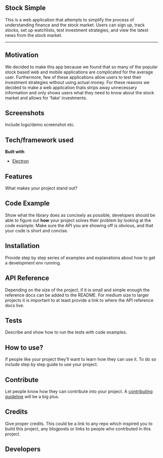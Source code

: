 ## Stock Simple
This is a web application that attempts to simplify the process of understanding finance and the stock market. Users can sign up, track stocks, set up watchlists, test investment strategies, and view the latest news from the stock market. 

***

## Motivation
We decided to make this app because we found that so many of the popular stock based web and mobile applications are complicated for the average user. Furthermore, few of these applications allow users to test their investment strategies without using actual money. For these reasons we decided to make a web application thats strips away unnecessary information and only shows users what they need to know about the stock market and allows for 'fake' investments. 


## Screenshots
Include logo/demo screenshot etc.

## Tech/framework used

<b>Built with</b>
- [Electron](https://electron.atom.io)

## Features
What makes your project stand out?

## Code Example
Show what the library does as concisely as possible, developers should be able to figure out **how** your project solves their problem by looking at the code example. Make sure the API you are showing off is obvious, and that your code is short and concise.

## Installation
Provide step by step series of examples and explanations about how to get a development env running.

## API Reference

Depending on the size of the project, if it is small and simple enough the reference docs can be added to the README. For medium size to larger projects it is important to at least provide a link to where the API reference docs live.

## Tests
Describe and show how to run the tests with code examples.

## How to use?
If people like your project they’ll want to learn how they can use it. To do so include step by step guide to use your project.

## Contribute

Let people know how they can contribute into your project. A [contributing guideline](https://github.com/zulip/zulip-electron/blob/master/CONTRIBUTING.md) will be a big plus.

## Credits
Give proper credits. This could be a link to any repo which inspired you to build this project, any blogposts or links to people who contrbuted in this project. 

## Developers

